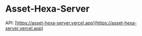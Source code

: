 # Asset-Hexa-Server
API: [https://asset-hexa-server.vercel.app](https://asset-hexa-server.vercel.app)
